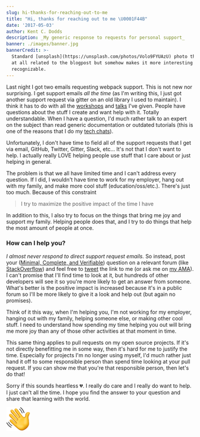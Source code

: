 ```yaml
---
slug: hi-thanks-for-reaching-out-to-me
title: "Hi, thanks for reaching out to me \U0001F44B"
date: '2017-05-03'
author: Kent C. Dodds
description: _My generic response to requests for personal support_
banner: ./images/banner.jpg
bannerCredit: >-
  Standard [unsplash](https://unsplash.com/photos/Volo9FYUAzU) photo that's not
  at all related to the blogpost but somehow makes it more interesting and
  recognizable.
---
```


Last night I got two emails requesting webpack support. This is not new nor
surprising. I get support emails _all the time_ (as I'm writing this, I just got
another support request via gitter on an old library I used to maintain). I
think it has to do with all the [workshops](https://kentcdodds.com/workshops/)
and [talks](https://kentcdodds.com/talks/) I've given. People have questions
about the stuff I create and want help with it. Totally understandable. When I
have a question, I'd much rather talk to an expert on the subject than read
generic documentation or outdated tutorials (this is one of the reasons that I
do my [tech chats](https://github.com/kentcdodds/ama/issues/125)).

Unfortunately, I don't have time to field all of the support requests that I get
via email, GitHub, Twitter, Gitter, Slack, etc... It's not that I don't want to
help. I actually really LOVE helping people use stuff that I care about or just
helping in general.

The problem is that we all have limited time and I can't address every question.
If I did, I wouldn't have time to work for my employer, hang out with my family,
and make more cool stuff (education/oss/etc.). There's just too much. Because of
this constraint

> I try to maximize the positive impact of the time I have

In addition to this, I also try to focus on the things that bring me joy and
support my family. Helping people does that, and I try to do things that help
the most amount of people at once.

### How can I help you?️

_I almost never respond to direct support request emails._ So instead, post your
([Minimal, Complete, and Verifiable](https://stackoverflow.com/help/mcve))
question on a relevant forum (like [StackOverflow](http://stackoverflow.com/))
and feel free to [tweet](https://twitter.com/kentcdodds) the link to me (or ask
me on [my AMA](https://github.com/kentcdodds/ama)). I can't promise that I'll
find time to look at it, but hundreds of other developers will see it so you're
more likely to get an answer from someone. What's better is the positive impact
is increased because it's in a public forum so I'll be more likely to give it a
look and help out (but again no promises).

Think of it this way, when I'm helping you, I'm not working for my employer,
hanging out with my family, helping someone else, or making other cool stuff. I
need to understand how spending my time helping you out will bring me more joy
than any of those other activities at that moment in time.

This same thing applies to pull requests on my open source projects. If it's not
directly benefitting me in some way, then it's hard for me to justify the time.
Especially for projects I'm no longer using myself, I'd much rather just hand it
off to some responsible person than spend time looking at your pull request. If
you can show me that you're that responsible person, then let's do that!

Sorry if this sounds heartless 💔. I really do care and I really do want to
help. I just can't all the time. I hope you find the answer to your question and
share that learning with the world.

![](./images/0.png)
